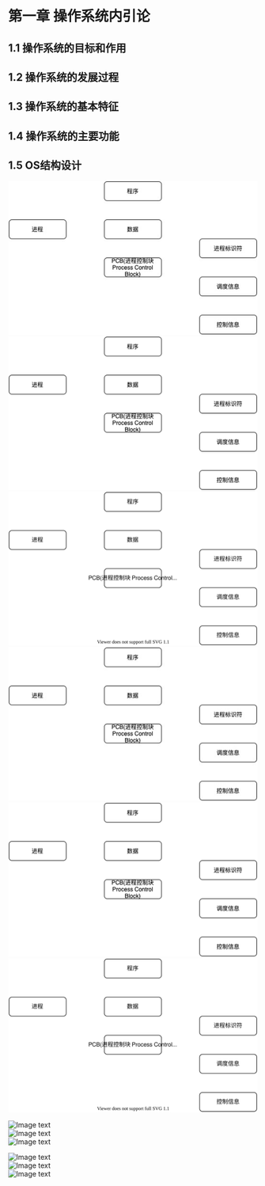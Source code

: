 # 第一章 操作系统内引论
## 1.1 操作系统的目标和作用
## 1.2 操作系统的发展过程
## 1.3 操作系统的基本特征
## 1.4 操作系统的主要功能
## 1.5 OS结构设计

<img src="https://github.com/zxpbenson/notebook/blob/master/image/readingbook/0001/demo.jpg"/>
<img src="https://github.com/zxpbenson/notebook/blob/master/image/readingbook/0001/demo.png"/>
<img src="https://github.com/zxpbenson/notebook/blob/master/image/readingbook/0001/demo.svg"/>

<img src="https://github.com/zxpbenson/notebook/raw/master/image/readingbook/0001/demo.jpg"/>
<img src="https://github.com/zxpbenson/notebook/raw/master/image/readingbook/0001/demo.png"/>
<img src="https://github.com/zxpbenson/notebook/raw/master/image/readingbook/0001/demo.svg"/>

![Image text](https://github.com/zxpbenson/notebook/blob/master/image/demo.jpg)<br/>
![Image text](https://github.com/zxpbenson/notebook/blob/master/image/demo.png)<br/>
![Image text](https://github.com/zxpbenson/notebook/blob/master/image/demo.svg)<br/>

![Image text](https://github.com/zxpbenson/notebook/raw/master/image/demo.jpg)<br/>
![Image text](https://github.com/zxpbenson/notebook/raw/master/image/demo.png)<br/>
![Image text](https://github.com/zxpbenson/notebook/raw/master/image/demo.svg)<br/>
